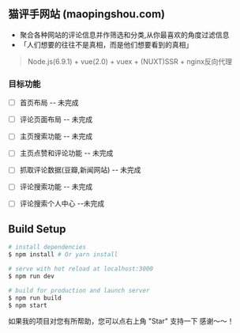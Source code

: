 ## 猫评手网站 (maopingshou.com)
* 聚合各种网站的评论信息并作筛选和分类,从你最喜欢的角度过滤信息
* 「人们想要的往往不是真相，而是他们想要看到的真相」


> Node.js(6.9.1) + vue(2.0) + vuex + (NUXT)SSR + nginx反向代理 

### 目标功能
- [ ] 首页布局 -- 未完成
- [ ] 评论页面布局 -- 未完成
- [ ] 主页搜索功能 -- 未完成
- [ ] 主页点赞和评论功能 --  未完成
- [ ] 抓取评论数据(豆瓣,新闻网站) -- 未完成
- [ ] 评论搜索功能 -- 未完成
- [ ] 评论搜索个人中心	--未完成




## Build Setup

``` bash
# install dependencies
$ npm install # Or yarn install

# serve with hot reload at localhost:3000
$ npm run dev

# build for production and launch server
$ npm run build
$ npm start

```

如果我的项目对您有所帮助，您可以点右上角 "Star" 支持一下 感谢～～！
